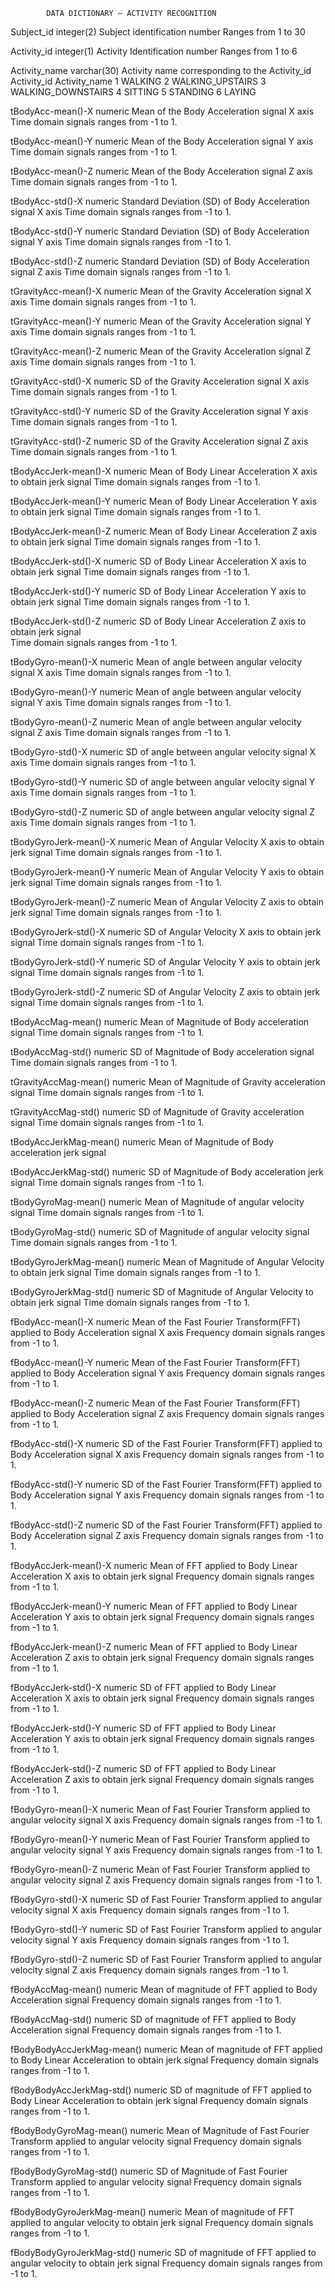 			DATA DICTIONARY – ACTIVITY RECOGNITION

Subject_id 	integer(2)
		Subject identification number 
		Ranges from 1 to 30

Activity_id      integer(1)
		Activity Identification number
		Ranges from 1 to 6

Activity_name  varchar(30)
		Activity name corresponding to the Activity_id
		Activity_id	Activity_name
		1			WALKING
		2			WALKING_UPSTAIRS
		3			WALKING_DOWNSTAIRS
		4			SITTING
		5			STANDING
		6			LAYING

tBodyAcc-mean()-X	numeric
		Mean of the Body Acceleration signal X axis
		Time domain signals	ranges from -1 to 1. 
		
tBodyAcc-mean()-Y	numeric
		Mean of the Body Acceleration signal Y axis
		Time domain signals	ranges from -1 to 1. 
		
tBodyAcc-mean()-Z	numeric
		Mean of the Body Acceleration signal Z axis
		Time domain signals	ranges from -1 to 1. 
		
tBodyAcc-std()-X	numeric
		Standard Deviation (SD) of Body Acceleration signal X axis
		Time domain signals	ranges from -1 to 1. 
		
tBodyAcc-std()-Y	numeric
		Standard Deviation (SD) of Body Acceleration signal Y axis
		Time domain signals	ranges from -1 to 1. 
		
tBodyAcc-std()-Z	numeric
		Standard Deviation (SD) of Body Acceleration signal Z axis
		Time domain signals	ranges from -1 to 1. 
		
tGravityAcc-mean()-X	numeric
		Mean of the Gravity Acceleration signal X axis
		Time domain signals	ranges from -1 to 1. 
		
tGravityAcc-mean()-Y	numeric
		Mean of the Gravity Acceleration signal Y axis
		Time domain signals	ranges from -1 to 1. 
		
tGravityAcc-mean()-Z	numeric
		Mean of the Gravity Acceleration signal Z axis
		Time domain signals	ranges from -1 to 1. 
		
tGravityAcc-std()-X		numeric
		SD of the Gravity Acceleration signal X axis
		Time domain signals	ranges from -1 to 1. 
		
tGravityAcc-std()-Y		numeric	
		SD of the Gravity Acceleration signal Y axis
		Time domain signals	ranges from -1 to 1. 
		
tGravityAcc-std()-Z		numeric
		SD of the Gravity Acceleration signal Z axis
		Time domain signals	ranges from -1 to 1. 
		
tBodyAccJerk-mean()-X	numeric
		Mean of Body Linear Acceleration X axis to obtain jerk signal
		Time domain signals	ranges from -1 to 1. 
		
tBodyAccJerk-mean()-Y	numeric
		Mean of Body Linear Acceleration Y axis to obtain jerk signal
		Time domain signals	ranges from -1 to 1. 
		
tBodyAccJerk-mean()-Z	numeric
		Mean of Body Linear Acceleration Z axis to obtain jerk signal
		Time domain signals	ranges from -1 to 1. 
		
tBodyAccJerk-std()-X	numeric
		SD of Body Linear Acceleration X axis to obtain jerk signal
		Time domain signals	ranges from -1 to 1. 
		
tBodyAccJerk-std()-Y	numeric
		SD of Body Linear Acceleration Y axis to obtain jerk signal
		Time domain signals	ranges from -1 to 1. 
		
tBodyAccJerk-std()-Z	numeric
		SD of Body Linear Acceleration Z axis to obtain jerk signal		
		Time domain signals	ranges from -1 to 1. 
		
tBodyGyro-mean()-X	numeric
		Mean of angle between angular velocity signal X axis
		Time domain signals	ranges from -1 to 1. 
		
tBodyGyro-mean()-Y	numeric
		Mean of angle between angular velocity signal Y axis
		Time domain signals	ranges from -1 to 1. 
		
tBodyGyro-mean()-Z	numeric
		Mean of angle between angular velocity signal Z axis
		Time domain signals	ranges from -1 to 1. 
		
tBodyGyro-std()-X	numeric
		SD of angle between angular velocity signal X axis
		Time domain signals	ranges from -1 to 1. 
		
tBodyGyro-std()-Y	numeric
		SD of angle between angular velocity signal Y axis
		Time domain signals	ranges from -1 to 1. 
		
tBodyGyro-std()-Z	numeric
		SD of angle between angular velocity signal Z axis
		Time domain signals	ranges from -1 to 1. 
		
tBodyGyroJerk-mean()-X	numeric
		Mean of Angular Velocity X axis to obtain jerk signal
		Time domain signals	ranges from -1 to 1. 
		
tBodyGyroJerk-mean()-Y	numeric
		Mean of Angular Velocity Y axis to obtain jerk signal
		Time domain signals	ranges from -1 to 1. 
		
tBodyGyroJerk-mean()-Z	numeric
		Mean of Angular Velocity Z axis to obtain jerk signal
		Time domain signals	ranges from -1 to 1. 
		
tBodyGyroJerk-std()-X	numeric
		SD of Angular Velocity X axis to obtain jerk signal
		Time domain signals	ranges from -1 to 1. 
		
tBodyGyroJerk-std()-Y	numeric
		SD of Angular Velocity Y axis to obtain jerk signal
		Time domain signals	ranges from -1 to 1. 
		
tBodyGyroJerk-std()-Z	numeric
		SD of Angular Velocity Z axis to obtain jerk signal
		Time domain signals	ranges from -1 to 1. 
		
tBodyAccMag-mean()	numeric
		Mean of Magnitude of Body acceleration signal
		Time domain signals	ranges from -1 to 1. 
		
tBodyAccMag-std()	numeric
		SD of Magnitude of Body acceleration signal
		Time domain signals	ranges from -1 to 1. 
		
tGravityAccMag-mean()	numeric
		Mean of Magnitude of Gravity acceleration signal
		Time domain signals	ranges from -1 to 1. 
		
tGravityAccMag-std()	numeric
		SD of Magnitude of Gravity acceleration signal
		Time domain signals	ranges from -1 to 1. 
		
tBodyAccJerkMag-mean()	numeric
		Mean of Magnitude of Body acceleration jerk signal
		
tBodyAccJerkMag-std()	numeric
		SD of Magnitude of Body acceleration jerk signal
		Time domain signals	ranges from -1 to 1. 
		
tBodyGyroMag-mean()		numeric
		Mean of Magnitude of angular velocity signal
		Time domain signals	ranges from -1 to 1. 
		
tBodyGyroMag-std()		numeric
		SD of Magnitude of angular velocity signal
		Time domain signals	ranges from -1 to 1. 
		
tBodyGyroJerkMag-mean()		numeric
		Mean of Magnitude of Angular Velocity to obtain jerk signal
		Time domain signals	ranges from -1 to 1. 
		
tBodyGyroJerkMag-std()		numeric
		SD of Magnitude of Angular Velocity to obtain jerk signal
		Time domain signals	ranges from -1 to 1. 
		
fBodyAcc-mean()-X		numeric
		Mean of the Fast Fourier Transform(FFT) applied to Body Acceleration signal X axis
		Frequency domain signals ranges from -1 to 1. 
		
fBodyAcc-mean()-Y		numeric
		Mean of the Fast Fourier Transform(FFT) applied to Body Acceleration signal Y axis
		Frequency domain signals ranges from -1 to 1. 
		
fBodyAcc-mean()-Z		numeric
		Mean of the Fast Fourier Transform(FFT) applied to Body Acceleration signal Z axis
		Frequency domain signals ranges from -1 to 1. 
		
fBodyAcc-std()-X		numeric
		SD of the Fast Fourier Transform(FFT) applied to Body Acceleration signal X axis
		Frequency domain signals ranges from -1 to 1. 
		
fBodyAcc-std()-Y		numeric
		SD of the Fast Fourier Transform(FFT) applied to Body Acceleration signal Y axis
		Frequency domain signals ranges from -1 to 1. 
		
fBodyAcc-std()-Z		numeric
		SD of the Fast Fourier Transform(FFT) applied to Body Acceleration signal Z axis
		Frequency domain signals ranges from -1 to 1. 
		
fBodyAccJerk-mean()-X		numeric
		Mean of FFT applied to Body Linear Acceleration X axis to obtain jerk signal
		Frequency domain signals ranges from -1 to 1. 
		
fBodyAccJerk-mean()-Y		numeric
		Mean of FFT applied to Body Linear Acceleration Y axis to obtain jerk signal
		Frequency domain signals ranges from -1 to 1. 
		
fBodyAccJerk-mean()-Z		numeric
		Mean of FFT applied to Body Linear Acceleration Z axis to obtain jerk signal
		Frequency domain signals ranges from -1 to 1. 
		
fBodyAccJerk-std()-X		numeric
		SD of FFT applied to Body Linear Acceleration X axis to obtain jerk signal
		Frequency domain signals ranges from -1 to 1. 
		
fBodyAccJerk-std()-Y		numeric
		SD of FFT applied to Body Linear Acceleration Y axis to obtain jerk signal
		Frequency domain signals ranges from -1 to 1. 
		
fBodyAccJerk-std()-Z		numeric
		SD of FFT applied to Body Linear Acceleration Z axis to obtain jerk signal
		Frequency domain signals ranges from -1 to 1. 
		
fBodyGyro-mean()-X		numeric
		Mean of Fast Fourier Transform applied to angular velocity signal X axis
		Frequency domain signals ranges from -1 to 1. 
		
fBodyGyro-mean()-Y		numeric
		Mean of Fast Fourier Transform applied to angular velocity signal Y axis
		Frequency domain signals ranges from -1 to 1. 
		
fBodyGyro-mean()-Z		numeric
		Mean of Fast Fourier Transform applied to angular velocity signal Z axis
		Frequency domain signals ranges from -1 to 1. 
		
fBodyGyro-std()-X		numeric
		SD of Fast Fourier Transform applied to angular velocity signal X axis
		Frequency domain signals ranges from -1 to 1. 
		
fBodyGyro-std()-Y		numeric
		SD of Fast Fourier Transform applied to angular velocity signal Y axis
		Frequency domain signals ranges from -1 to 1. 
		
fBodyGyro-std()-Z		numeric
		SD of Fast Fourier Transform applied to angular velocity signal Z axis
		Frequency domain signals ranges from -1 to 1. 
		
fBodyAccMag-mean()		numeric
		Mean of magnitude of FFT applied to Body Acceleration signal
		Frequency domain signals ranges from -1 to 1. 
		
fBodyAccMag-std()		numeric
		SD of magnitude of FFT applied to Body Acceleration signal
		Frequency domain signals ranges from -1 to 1. 
		
fBodyBodyAccJerkMag-mean()		numeric
		Mean of magnitude of FFT applied to Body Linear Acceleration to obtain jerk signal
		Frequency domain signals ranges from -1 to 1. 
		
fBodyBodyAccJerkMag-std()		numeric
		SD of magnitude of FFT applied to Body Linear Acceleration to obtain jerk signal
		Frequency domain signals ranges from -1 to 1. 
		
fBodyBodyGyroMag-mean()		numeric
		Mean of Magnitude of Fast Fourier Transform applied to angular velocity signal
		Frequency domain signals ranges from -1 to 1. 
		
fBodyBodyGyroMag-std()		numeric
		SD of Magnitude of Fast Fourier Transform applied to angular velocity signal
		Frequency domain signals ranges from -1 to 1. 
		
fBodyBodyGyroJerkMag-mean()		numeric
		Mean of magnitude of FFT applied to angular velocity to obtain jerk signal
		Frequency domain signals ranges from -1 to 1. 
		
fBodyBodyGyroJerkMag-std()		numeric
		SD of magnitude of FFT applied to angular velocity to obtain jerk signal
		Frequency domain signals ranges from -1 to 1. 
		